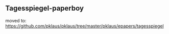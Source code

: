 ## Tagesspiegel-paperboy

moved to:
https://github.com/pklaus/pklaus/tree/master/pklaus/epapers/tagesspiegel
